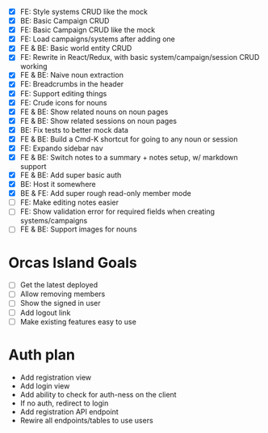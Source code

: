 - [x] FE: Style systems CRUD like the mock
- [x] BE: Basic Campaign CRUD
- [x] FE: Basic Campaign CRUD like the mock
- [x] FE: Load campaigns/systems after adding one
- [x] FE & BE: Basic world entity CRUD
- [x] FE: Rewrite in React/Redux, with basic system/campaign/session CRUD working
- [x] FE & BE: Naive noun extraction
- [x] FE: Breadcrumbs in the header
- [x] FE: Support editing things
- [x] FE: Crude icons for nouns
- [x] FE & BE: Show related nouns on noun pages
- [x] FE & BE: Show related sessions on noun pages
- [x] BE: Fix tests to better mock data
- [x] FE & BE: Build a Cmd-K shortcut for going to any noun or session
- [x] FE: Expando sidebar nav
- [x] FE & BE: Switch notes to a summary + notes setup, w/ markdown support
- [x] FE & BE: Add super basic auth
- [x] BE: Host it somewhere
- [x] BE & FE: Add super rough read-only member mode
- [ ] FE: Make editing notes easier
- [ ] FE: Show validation error for required fields when creating systems/campaigns
- [ ] FE & BE: Support images for nouns

# Orcas Island Goals
- [ ] Get the latest deployed
- [ ] Allow removing members
- [ ] Show the signed in user
- [ ] Add logout link
- [ ] Make existing features easy to use

# Auth plan

- Add registration view
- Add login view
- Add ability to check for auth-ness on the client
- If no auth, redirect to login
- Add registration API endpoint
- Rewire all endpoints/tables to use users
